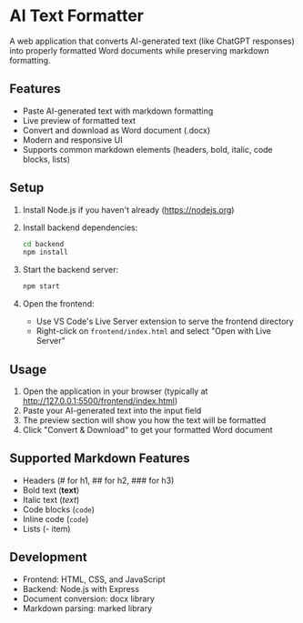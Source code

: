 # AI Text Formatter

A web application that converts AI-generated text (like ChatGPT responses) into properly formatted Word documents while preserving markdown formatting.

## Features

- Paste AI-generated text with markdown formatting
- Live preview of formatted text
- Convert and download as Word document (.docx)
- Modern and responsive UI
- Supports common markdown elements (headers, bold, italic, code blocks, lists)

## Setup

1. Install Node.js if you haven't already (https://nodejs.org)

2. Install backend dependencies:
   ```bash
   cd backend
   npm install
   ```

3. Start the backend server:
   ```bash
   npm start
   ```

4. Open the frontend:
   - Use VS Code's Live Server extension to serve the frontend directory
   - Right-click on `frontend/index.html` and select "Open with Live Server"

## Usage

1. Open the application in your browser (typically at http://127.0.0.1:5500/frontend/index.html)
2. Paste your AI-generated text into the input field
3. The preview section will show you how the text will be formatted
4. Click "Convert & Download" to get your formatted Word document

## Supported Markdown Features

- Headers (# for h1, ## for h2, ### for h3)
- Bold text (**text**)
- Italic text (*text*)
- Code blocks (```code```)
- Inline code (`code`)
- Lists (- item)

## Development

- Frontend: HTML, CSS, and JavaScript
- Backend: Node.js with Express
- Document conversion: docx library
- Markdown parsing: marked library 
